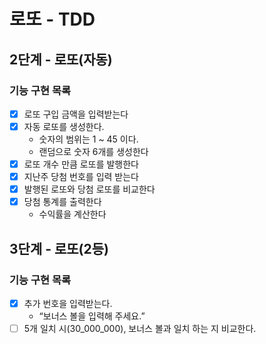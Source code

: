 # 로또 - TDD


## 2단계 - 로또(자동)

### 기능 구현 목록

- [x] 로또 구입 금액을 입력받는다
- [X] 자동 로또를 생성한다.
  - 숫자의 범위는 1 ~ 45 이다.
  - 랜덤으로 숫자 6개를 생성한다
- [x] 로또 개수 만큼 로또를 발행한다
- [x] 지난주 당첨 번호를 입력 받는다
- [x] 발행된 로또와 당첨 로또를 비교한다
- [x] 당첨 통계를 출력한다
  - 수익률을 계산한다


## 3단계 - 로또(2등)

### 기능 구현 목록

- [x] 추가 번호을 입력받는다.
  - “보너스 볼을 입력해 주세요.”
- [ ] 5개 일치 시(30_000_000), 보너스 볼과 일치 하는 지 비교한다.
